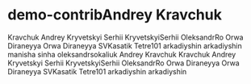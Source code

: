 # demo-contribAndrey Kravchuk 
Kravchuk Andrey
Kryvetskyi Serhii
KryvetskyiSerhii
OleksandrRo
Orwa Diraneyya
Orwa Diraneyya
SVKasatik
Tetre101
arkadiyshin
arkadiyshin
manisha sinha
oleksandrsokaliuk
Andrey Kravchuk
Kravchuk Andrey
Kryvetskyi Serhii
KryvetskyiSerhii
OleksandrRo
Orwa Diraneyya
Orwa Diraneyya
SVKasatik
Tetre101
arkadiyshin
arkadiyshin
